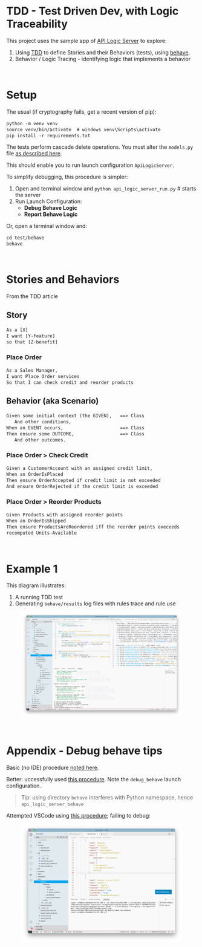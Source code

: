 # TDD - Test Driven Dev, with Logic Traceability

This project uses the sample app of [API Logic Server](https://github.com/valhuber/ApiLogicServer/blob/main/README.md) to explore:

1. Using [TDD](http://dannorth.net/introducing-bdd/) to define Stories and their Behaviors (tests), using [behave](https://behave.readthedocs.io/en/stable/tutorial.html).
2. Behavior / Logic Tracing - identifying logic that implements a behavior

&nbsp;&nbsp;

# Setup

The usual (if cryptography fails, get a recent version of pip):
```
python -m venv venv
source venv/bin/activate  # windows venv\Scripts\activate
pip install -r requirements.txt
```
The tests perform cascade delete operations.  You must alter the `models.py` file [as described here](https://github.com/valhuber/ApiLogicServer/wiki#edit-modelspy-referential-integrity-eg-sqlite).

This should enable you to run launch configuration `ApiLogicServer`.

To simplify debugging, this procedure is simpler:
1. Open and terminal window and `python api_logic_server_run.py`  # starts the server
2. Run Launch Configuration:
   * **Debug Behave Logic**
   * **Report Behave Logic**

Or, open a terminal window and:
```
cd test/behave
behave
```

&nbsp;&nbsp;

# Stories and Behaviors

From the TDD article

## Story
```
As a [X]
I want [Y-feature]
so that [Z-benefit]
```

### Place Order
```
As a Sales Manager,
I want Place Order services
So that I can check credit and reorder products
```


## Behavior (aka Scenario)
```
Given some initial context (the GIVEN),   ==> Class
   And other conditions,
When an EVENT occurs,                     ==> Class
Then ensure some OUTCOME,                 ==> Class
   And other outcomes.
```

### Place Order > Check Credit
```
Given a CustomerAccount with an assigned credit limit,
When an OrderIsPlaced
Then ensure OrderAccepted if credit limit is not exceeded
And ensure OrderRejected if the credit limit is exceeded
```
### Place Order > Reorder Products
```
Given Products with assigned reorder points
When an OrderIsShipped
Then ensure ProductsAreReordered iff the reorder points execeeds recomputed Units-Available
```

&nbsp;&nbsp;

# Example 1

This diagram illustrates:
1. A running TDD test
2. Generating `behave/results` log files with rules trace and rule use

<figure><img src="https://github.com/valhuber/TDD/blob/main/images/example-1.png?raw=true"></figure>

&nbsp;&nbsp;

# Appendix - Debug behave tips

Basic (no IDE) procedure [noted here](https://921kiyo.com/debugging-the-Python-behave-test/).

Better: uccessfully used [this procedure](https://github.com/behave/behave/issues/709).  Note the `debug_behave` launch configuration.

> Tip: using directory `behave` interferes with Python namespace, hence `api_logic_server_behave`

Attempted VSCode using [this procedure](https://qxf2.com/blog/run-python-behave-from-visual-studio-code/); failing to debug:

<figure><img src="https://github.com/valhuber/TDD/blob/main/images/debug-fails.png?raw=true"></figure>

&nbsp;&nbsp;
